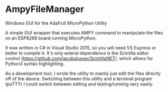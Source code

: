 # AmpyFileManager
Windows GUI for the Adafruit MicroPython Utility

A simple GUI wrapper that executes AMPY command to manipulate the files on an ESP8266 board running MicroPython.

It was written in C# in Visual Studio 2015, so you will need VS Express or better to compile it.  It's only exteral dependence is the Scintilla editor control (https://github.com/jacobslusser/ScintillaNET), which allows for Python3 syntax highlighting.

As a development tool, I wrote the utility to mainly just edit the files directly off of the device.  Switching between this utility and a terminal program (puTTY) I could switch between editing and testing/running very easily.
